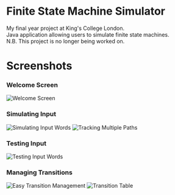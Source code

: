 # Finite State Machine Simulator
My final year project at King's College London.  
Java application allowing users to simulate finite state machines.  
N.B. This project is no longer being worked on.
# Screenshots
### Welcome Screen
![Welcome Screen](https://user-images.githubusercontent.com/25368652/74090979-58a00800-4aaa-11ea-825a-2bc7a9727890.jpg)
### Simulating Input
![Simulating Input Words](https://user-images.githubusercontent.com/25368652/74090981-5ccc2580-4aaa-11ea-9826-d36b469b8a01.jpg)
![Tracking Multiple Paths](https://user-images.githubusercontent.com/25368652/74090983-6190d980-4aaa-11ea-972a-cdab70c8d657.jpg)
### Testing Input
![Testing Input Words](https://user-images.githubusercontent.com/25368652/74090984-635a9d00-4aaa-11ea-8549-3f979922df92.jpg)
### Managing Transitions
![Easy Transition Management](https://user-images.githubusercontent.com/25368652/74090985-681f5100-4aaa-11ea-8c08-5e4b73f92d3b.jpg)
![Transition Table](https://user-images.githubusercontent.com/25368652/74090991-82592f00-4aaa-11ea-87d6-e8ea7813f781.jpg)
